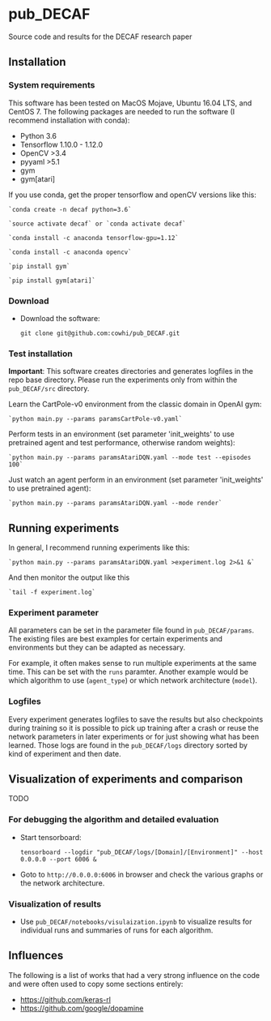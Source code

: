 # pub_DECAF

Source code and results for the DECAF research paper

## Installation

### System requirements

This software has been tested on MacOS Mojave, Ubuntu 16.04 LTS, and CentOS 7. The following packages are needed to run the software (I recommend installation with conda):

- Python 3.6
- Tensorflow 1.10.0 - 1.12.0
- OpenCV >3.4
- pyyaml >5.1
- gym
- gym[atari]

If you use conda, get the proper tensorflow and openCV versions like this:
    
    `conda create -n decaf python=3.6`
    
    `source activate decaf` or `conda activate decaf`
    
    `conda install -c anaconda tensorflow-gpu=1.12`
    
    `conda install -c anaconda opencv`
    
    `pip install gym`
    
    `pip install gym[atari]`

### Download

- Download the software:

    `git clone git@github.com:cowhi/pub_DECAF.git`

### Test installation

**Important**: This software creates directories and generates logfiles in the repo base directory. Please run the experiments only from within the `pub_DECAF/src` directory.

Learn the CartPole-v0 environment from the classic domain in OpenAI gym:

    `python main.py --params paramsCartPole-v0.yaml`

Perform tests in an environment (set parameter 'init_weights' to use pretrained agent and test performance, otherwise random weights):

    `python main.py --params paramsAtariDQN.yaml --mode test --episodes 100`

Just watch an agent perform in an environment (set parameter 'init_weights' to use pretrained agent):

    `python main.py --params paramsAtariDQN.yaml --mode render`

## Running experiments

In general, I recommend running experiments like this:

    `python main.py --params paramsAtariDQN.yaml >experiment.log 2>&1 &`

And then monitor the output like this

    `tail -f experiment.log`

### Experiment parameter

All parameters can be set in the parameter file found in `pub_DECAF/params`. The existing files are best examples for certain experiments and environments but they can be adapted as necessary.

For example, it often makes sense to run multiple experiments at the same time. This can be set with the `runs` paramter. Another example would be which algorithm to use (`agent_type`) or which network architecture (`model`).

### Logfiles

Every experiment generates logfiles to save the results but also checkpoints during training so it is possible to pick up training after a crash or reuse the network parameters in later experiments or for just showing what has been learned. Those logs are found in the `pub_DECAF/logs` directory sorted by kind of experiment and then date.

## Visualization of experiments and comparison

TODO

### For debugging the algorithm and detailed evaluation

- Start tensorboard:

    `tensorboard --logdir "pub_DECAF/logs/[Domain]/[Environment]" --host 0.0.0.0 --port 6006 &`

- Goto to `http://0.0.0.0:6006` in browser and check the various graphs or the network architecture.

### Visualization of results

- Use `pub_DECAF/notebooks/visulaization.ipynb` to visualize results for individual runs and summaries of runs for each algorithm.

## Influences

The following is a list of works that had a very strong influence on the code and were often used to copy some sections entirely:

- https://github.com/keras-rl
- https://github.com/google/dopamine
